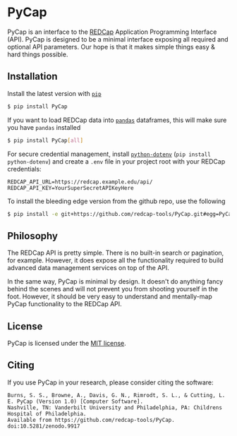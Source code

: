 # PyCap

PyCap is an interface to the [REDCap](http://www.project-redcap.org) Application Programming Interface (API). PyCap is designed to be a minimal interface exposing all required and optional API parameters. Our hope is that it makes simple things easy & hard things possible.

## Installation

Install the latest version with [`pip`](https://pypi.python.org/pypi/pip)

```sh
$ pip install PyCap
```

If you want to load REDCap data into [`pandas`](https://pandas.pydata.org/) dataframes, this will make sure you have `pandas` installed

```sh
$ pip install PyCap[all]
```

For secure credential management, install [`python-dotenv`](https://pypi.org/project/python-dotenv/) (`pip install python-dotenv`) and create a `.env` file in your project root with your REDCap credentials:

```dotenv
REDCAP_API_URL=https://redcap.example.edu/api/
REDCAP_API_KEY=YourSuperSecretAPIKeyHere
```

To install the bleeding edge version from the github repo, use the following

```sh
$ pip install -e git+https://github.com/redcap-tools/PyCap.git#egg=PyCap
```

## Philosophy

The REDCap API is pretty simple. There is no built-in search or pagination, for example. However, it does expose all the functionality required to build advanced data management services on top of the API.

In the same way, PyCap is minimal by design. It doesn't do anything fancy behind the scenes and will not prevent you from shooting yourself in the foot. However, it should be very easy to understand and mentally-map PyCap functionality to the REDCap API.

## License

PyCap is licensed under the [MIT license](http://opensource.org/licenses/MIT).

## Citing

If you use PyCap in your research, please consider citing the software:

```
Burns, S. S., Browne, A., Davis, G. N., Rimrodt, S. L., & Cutting, L. E. PyCap (Version 1.0) [Computer Software].
Nashville, TN: Vanderbilt University and Philadelphia, PA: Childrens Hospital of Philadelphia.
Available from https://github.com/redcap-tools/PyCap. doi:10.5281/zenodo.9917
```
